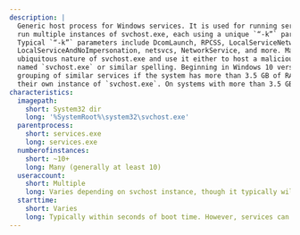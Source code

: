 ```yaml
---
description: |
  Generic host process for Windows services. It is used for running service DLLs. Windows will
  run multiple instances of svchost.exe, each using a unique `“-k”` parameter for grouping similar services.
  Typical `“-k”` parameters include DcomLaunch, RPCSS, LocalServiceNetworkRestricted, LocalServiceNoNetwork,
  LocalServiceAndNoImpersonation, netsvcs, NetworkService, and more. Malware authors often take advantage of the
  ubiquitous nature of svchost.exe and use it either to host a malicious DLL as a service, or run a malicious process
  named `svchost.exe` or similar spelling. Beginning in Windows 10 version 1703, Microsoft changed the default
  grouping of similar services if the system has more than 3.5 GB of RAM. In such cases, most services will run under
  their own instance of `svchost.exe`. On systems with more than 3.5 GB RAM, expect to see more than 50 instances of `svchost.exe`
characteristics:
  imagepath:
    short: System32 dir
    long: '%SystemRoot%\system32\svchost.exe'
  parentprocess:
    short: services.exe
    long: services.exe
  numberofinstances:
    short: ~10+
    long: Many (generally at least 10)
  useraccount:
    short: Multiple
    long: Varies depending on svchost instance, though it typically will be Local System, Network Service, or Local Service accounts. Windows 10 also has some instances running as logged-on users.
  starttime:
    short: Varies
    long: Typically within seconds of boot time. However, services can be started after boot (e.g., at logon), which results in new instances of svchost.exe after boot time
---
```

